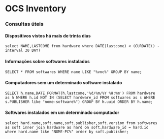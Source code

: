 # OCS Inventory

### Consultas úteis

#### Dispositivos vistos há mais de trinta dias

```text
select NAME,LASTCOME from hardware where DATE(lastcome) < (CURDATE() - interval 30 DAY)
```

#### Informações sobre softwares instalados

```text
SELECT * FROM softwares WHERE name LIKE "%vnc%" GROUP BY name; 
```

#### Computadores sem um determinado software instalado

```text
SELECT h.name,DATE_FORMAT(h.lastcome,'%d/%m/%Y %H:%m') FROM hardware as h WHERE h.id NOT IN (SELECT hardware_id FROM softwares as s WHERE s.PUBLISHER like "nome-software%") GROUP BY h.uuid ORDER BY h.name;
```

#### Softwares instalados em um determinado computador

```text
select hard.name,soft.name,soft.publisher,soft.version from softwares as soft inner join hardware as hard on soft.hardware_id = hard.id where hard.name like "NOME-PC%" order by soft.publisher;
```



